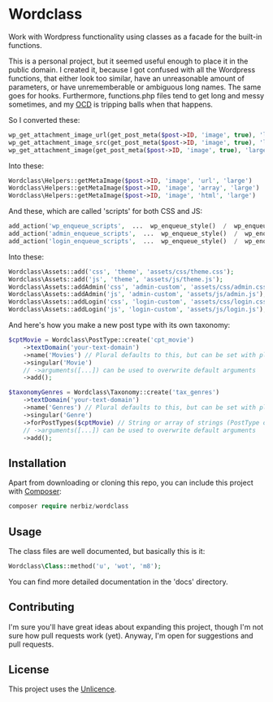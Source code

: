# Wordclass
Work with Wordpress functionality using classes as a facade for the built-in functions.

This is a personal project, but it seemed useful enough to place it in the public domain. I created it, because I got confused with all the Wordpress functions, that either look too similar, have an unreasonable amount of parameters, or have unrememberable or ambiguous long names. The same goes for hooks. Furthermore, functions.php files tend to get long and messy sometimes, and my [OCD](https://en.wikipedia.org/wiki/Obsessive%E2%80%93compulsive_disorder) is tripping balls when that happens.

So I converted these:
```php
wp_get_attachment_image_url(get_post_meta($post->ID, 'image', true), 'large')
wp_get_attachment_image_src(get_post_meta($post->ID, 'image', true), 'large')
wp_get_attachment_image(get_post_meta($post->ID, 'image', true), 'large')
```

Into these:
```php
Wordclass\Helpers::getMetaImage($post->ID, 'image', 'url', 'large')
Wordclass\Helpers::getMetaImage($post->ID, 'image', 'array', 'large')
Wordclass\Helpers::getMetaImage($post->ID, 'image', 'html', 'large')
```

And these, which are called 'scripts' for both CSS and JS:
```php
add_action('wp_enqueue_scripts',  ...  wp_enqueue_style()  /  wp_enqueue_script()
add_action('admin_enqueue_scripts',  ...  wp_enqueue_style()  /  wp_enqueue_script()
add_action('login_enqueue_scripts',  ...  wp_enqueue_style()  /  wp_enqueue_script()
```

Into these:
```php
Wordclass\Assets::add('css', 'theme', 'assets/css/theme.css');
Wordclass\Assets::add('js', 'theme', 'assets/js/theme.js');
Wordclass\Assets::addAdmin('css', 'admin-custom', 'assets/css/admin.css');
Wordclass\Assets::addAdmin('js', 'admin-custom', 'assets/js/admin.js');
Wordclass\Assets::addLogin('css', 'login-custom', 'assets/css/login.css');
Wordclass\Assets::addLogin('js', 'login-custom', 'assets/js/login.js');
```

And here's how you make a new post type with its own taxonomy:
```php
$cptMovie = Wordclass\PostType::create('cpt_movie')
    ->textDomain('your-text-domain')
    ->name('Movies') // Plural defaults to this, but can be set with plural()
    ->singular('Movie')
    // ->arguments([...]) can be used to overwrite default arguments
    ->add();

$taxonomyGenres = Wordclass\Taxonomy::create('tax_genres')
    ->textDomain('your-text-domain')
    ->name('Genres') // Plural defaults to this, but can be set with plural()
    ->singular('Genre')
    ->forPostTypes($cptMovie) // String or array of strings (PostType objects will cast to string)
    // ->arguments([...]) can be used to overwrite default arguments
    ->add();
```

## Installation
Apart from downloading or cloning this repo, you can include this project with [Composer](https://getcomposer.org/):
```php
composer require nerbiz/wordclass
```

## Usage
The class files are well documented, but basically this is it:
```php
Wordclass\Class::method('u', 'wot', 'm8');
```
You can find more detailed documentation in the 'docs' directory.

## Contributing
I'm sure you'll have great ideas about expanding this project, though I'm not sure how pull requests work (yet). Anyway, I'm open for suggestions and pull requests.

## License
This project uses the [Unlicence](http://unlicense.org/).
